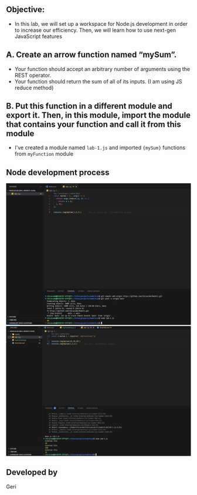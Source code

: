 ## Objective: 
- In this lab, we will set up a workspace for Node.js development in order to increase our efficiency. Then, we will learn how to use next-gen JavaScript features

## A. Create an arrow function named “mySum”.
- Your function should accept an arbitrary number of arguments using the REST operator.
- Your function should return the sum of all of its inputs. (I am using JS reduce method)

## B. Put this function in a different module and export it. Then, in this module, import the module that contains your function and call it from this module
- I've created a module named `lab-1.js` and imported `{mySum}` functions from `myFunction` module
## Node development process

![alt text](./assets/1..png "image")
![alt text](./assets/import-require-file.png "image")

## Developed by 
Geri